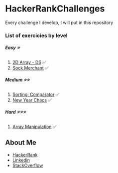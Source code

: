 # HackerRankChallenges
Every challenge I develop, I will put in this repository

### List of exercicies by level
##### Easy ⭐
1. [2D Array - DS](https://www.hackerrank.com/challenges/2d-array/problem) ✅
2. [Sock Merchant](https://www.hackerrank.com/challenges/sock-merchant/problem) ✅

##### Medium ⭐⭐
1. [Sorting: Comparator](https://www.hackerrank.com/challenges/ctci-comparator-sorting/problem) ✅
2. [New Year Chaos](https://www.hackerrank.com/challenges/new-year-chaos/problem) ✅

##### Hard ⭐⭐⭐ 
1. [Array Manipulation](https://www.hackerrank.com/challenges/crush/problem) ✅

## About Me 
* [HackerRank](https://www.hackerrank.com/pedrobragadev)
* [Linkedin](https://www.linkedin.com/in/pedrobragadev/)
* [StackOverflow](https://stackoverflow.com/story/pedrobragadev)
